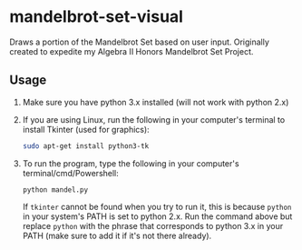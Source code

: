 # mandelbrot-set-visual

Draws a portion of the Mandelbrot Set based on user input. Originally created to expedite my Algebra II Honors Mandelbrot Set Project.



## Usage

1. Make sure you have python 3.x installed (will not work with python 2.x)

2. If you are using Linux, run the following in your computer's terminal to install Tkinter (used for graphics):

   ```bash
   sudo apt-get install python3-tk
   ```

3. To run the program, type the following in your computer's terminal/cmd/Powershell:

   ```
   python mandel.py
   ```

   If `tkinter` cannot be found when you try to run it, this is because `python` in your system's PATH is set to python 2.x. Run the command above but replace `python` with the phrase that corresponds to python 3.x in your PATH (make sure to add it if it's not there already).
